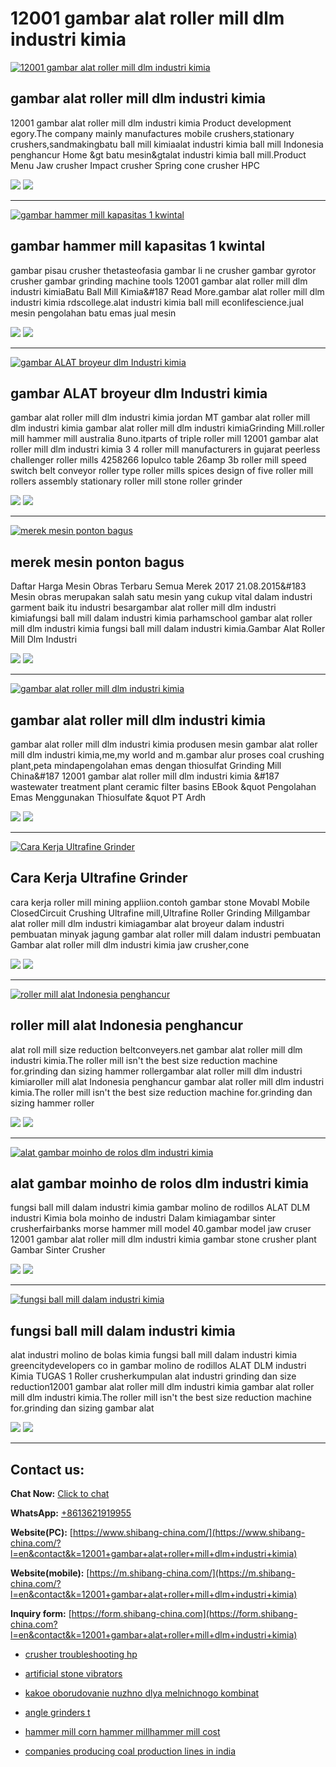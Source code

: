 # 12001 gambar alat roller mill dlm industri kimia

<a href="https://swt.shibang-china.com/?l=en&img&k=12001+gambar+alat+roller+mill+dlm+industri+kimia" target="_blank">![12001 gambar alat roller mill dlm industri kimia](http://static.shibang-china.com/all-800x300/656.jpg)</a>

## gambar alat roller mill dlm industri kimia
12001 gambar alat roller mill dlm industri kimia Product development egory.The company mainly manufactures mobile crushers,stationary crushers,sandmakingbatu ball mill kimiaalat industri kimia ball mill Indonesia penghancur Home &gt batu mesin&gtalat industri kimia ball mill.Product Menu Jaw crusher Impact crusher Spring cone crusher HPC


<a href="https://whatsapp.shibangsoft.com/WhatsApp.php" target="_blank" title="WhatsApp">![](http://static.shibang-china.com/icon/whatsapp.png)</a> <a href="https://swt.shibang-china.com/?l=en&icon&k=12001+gambar+alat+roller+mill+dlm+industri+kimia" target="_blank">![](http://static.shibang-china.com/icon/chat-en.png)</a>

---

<a href="https://swt.shibang-china.com/?l=en&img&k=12001+gambar+alat+roller+mill+dlm+industri+kimia" target="_blank">![gambar hammer mill kapasitas 1 kwintal](http://static.shibang-china.com/all-800x300/1054.jpg)</a>

## gambar hammer mill kapasitas 1 kwintal
gambar pisau crusher thetasteofasia gambar li ne crusher gambar gyrotor crusher gambar grinding machine tools 12001 gambar alat roller mill dlm industri kimiaBatu Ball Mill Kimia&#187 Read More.gambar alat roller mill dlm industri kimia rdscollege.alat industri kimia ball mill econlifescience.jual mesin pengolahan batu emas jual mesin


<a href="https://whatsapp.shibangsoft.com/WhatsApp.php" target="_blank" title="WhatsApp">![](http://static.shibang-china.com/icon/whatsapp.png)</a> <a href="https://swt.shibang-china.com/?l=en&icon&k=12001+gambar+alat+roller+mill+dlm+industri+kimia" target="_blank">![](http://static.shibang-china.com/icon/chat-en.png)</a>

---

<a href="https://swt.shibang-china.com/?l=en&img&k=12001+gambar+alat+roller+mill+dlm+industri+kimia" target="_blank">![gambar ALAT broyeur dlm Industri kimia](http://static.shibang-china.com/all-800x300/98.jpg)</a>

## gambar ALAT broyeur dlm Industri kimia
gambar alat roller mill dlm industri kimia jordan MT gambar alat roller mill dlm industri kimia gambar alat roller mill dlm industri kimiaGrinding Mill.roller mill hammer mill australia 8uno.itparts of triple roller mill 12001 gambar alat roller mill dlm industri kimia 3 4 roller mill manufacturers in gujarat peerless challenger roller mills 4258266 lopulco table 26amp 3b roller mill speed switch belt conveyor roller type roller mills spices design of five roller mill rollers assembly stationary roller mill stone roller grinder


<a href="https://whatsapp.shibangsoft.com/WhatsApp.php" target="_blank" title="WhatsApp">![](http://static.shibang-china.com/icon/whatsapp.png)</a> <a href="https://swt.shibang-china.com/?l=en&icon&k=12001+gambar+alat+roller+mill+dlm+industri+kimia" target="_blank">![](http://static.shibang-china.com/icon/chat-en.png)</a>

---

<a href="https://swt.shibang-china.com/?l=en&img&k=12001+gambar+alat+roller+mill+dlm+industri+kimia" target="_blank">![merek mesin ponton bagus](http://static.shibang-china.com/all-800x300/200.jpg)</a>

## merek mesin ponton bagus
Daftar Harga Mesin Obras Terbaru Semua Merek 2017 21.08.2015&#183 Mesin obras merupakan salah satu mesin yang cukup vital dalam industri garment baik itu industri besargambar alat roller mill dlm industri kimiafungsi ball mill dalam industri kimia parhamschool gambar alat roller mill dlm industri kimia fungsi ball mill dalam industri kimia.Gambar Alat Roller Mill Dlm Industri


<a href="https://whatsapp.shibangsoft.com/WhatsApp.php" target="_blank" title="WhatsApp">![](http://static.shibang-china.com/icon/whatsapp.png)</a> <a href="https://swt.shibang-china.com/?l=en&icon&k=12001+gambar+alat+roller+mill+dlm+industri+kimia" target="_blank">![](http://static.shibang-china.com/icon/chat-en.png)</a>

---

<a href="https://swt.shibang-china.com/?l=en&img&k=12001+gambar+alat+roller+mill+dlm+industri+kimia" target="_blank">![gambar alat roller mill dlm industri kimia](http://static.shibang-china.com/all-800x300/466.jpg)</a>

## gambar alat roller mill dlm industri kimia
gambar alat roller mill dlm industri kimia produsen mesin gambar alat roller mill dlm industri kimia,me,my world and m.gambar alur proses coal crushing plant,peta mindapengolahan emas dengan thiosulfat Grinding Mill China&#187 12001 gambar alat roller mill dlm industri kimia &#187 wastewater treatment plant ceramic filter basins EBook &quot Pengolahan Emas Menggunakan Thiosulfate &quot PT Ardh


<a href="https://whatsapp.shibangsoft.com/WhatsApp.php" target="_blank" title="WhatsApp">![](http://static.shibang-china.com/icon/whatsapp.png)</a> <a href="https://swt.shibang-china.com/?l=en&icon&k=12001+gambar+alat+roller+mill+dlm+industri+kimia" target="_blank">![](http://static.shibang-china.com/icon/chat-en.png)</a>

---

<a href="https://swt.shibang-china.com/?l=en&img&k=12001+gambar+alat+roller+mill+dlm+industri+kimia" target="_blank">![Cara Kerja Ultrafine Grinder](http://static.shibang-china.com/all-800x300/301.jpg)</a>

## Cara Kerja Ultrafine Grinder
cara kerja roller mill mining appliion.contoh gambar stone Movabl Mobile ClosedCircuit Crushing Ultrafine mill,Ultrafine Roller Grinding Millgambar alat roller mill dlm industri kimiagambar alat broyeur dalam industri pembuatan minyak jagung gambar alat roller mill dalam industri pembuatan Gambar alat roller mill dlm industri kimia jaw crusher,cone


<a href="https://whatsapp.shibangsoft.com/WhatsApp.php" target="_blank" title="WhatsApp">![](http://static.shibang-china.com/icon/whatsapp.png)</a> <a href="https://swt.shibang-china.com/?l=en&icon&k=12001+gambar+alat+roller+mill+dlm+industri+kimia" target="_blank">![](http://static.shibang-china.com/icon/chat-en.png)</a>

---

<a href="https://swt.shibang-china.com/?l=en&img&k=12001+gambar+alat+roller+mill+dlm+industri+kimia" target="_blank">![roller mill alat Indonesia penghancur](http://static.shibang-china.com/all-800x300/1479.jpg)</a>

## roller mill alat Indonesia penghancur
alat roll mill size reduction beltconveyers.net gambar alat roller mill dlm industri kimia.The roller mill isn't the best size reduction machine for.grinding dan sizing hammer rollergambar alat roller mill dlm industri kimiaroller mill alat Indonesia penghancur gambar alat roller mill dlm industri kimia.The roller mill isn't the best size reduction machine for.grinding dan sizing hammer roller


<a href="https://whatsapp.shibangsoft.com/WhatsApp.php" target="_blank" title="WhatsApp">![](http://static.shibang-china.com/icon/whatsapp.png)</a> <a href="https://swt.shibang-china.com/?l=en&icon&k=12001+gambar+alat+roller+mill+dlm+industri+kimia" target="_blank">![](http://static.shibang-china.com/icon/chat-en.png)</a>

---

<a href="https://swt.shibang-china.com/?l=en&img&k=12001+gambar+alat+roller+mill+dlm+industri+kimia" target="_blank">![alat gambar moinho de rolos dlm industri kimia](http://static.shibang-china.com/all-800x300/1436.jpg)</a>

## alat gambar moinho de rolos dlm industri kimia
fungsi ball mill dalam industri kimia gambar molino de rodillos ALAT DLM industri Kimia bola moinho de industri Dalam kimiagambar sinter crusherfairbanks morse hammer mill model 40.gambar model jaw cruser 12001 gambar alat roller mill dlm industri kimia gambar stone crusher plant Gambar Sinter Crusher


<a href="https://whatsapp.shibangsoft.com/WhatsApp.php" target="_blank" title="WhatsApp">![](http://static.shibang-china.com/icon/whatsapp.png)</a> <a href="https://swt.shibang-china.com/?l=en&icon&k=12001+gambar+alat+roller+mill+dlm+industri+kimia" target="_blank">![](http://static.shibang-china.com/icon/chat-en.png)</a>

---

<a href="https://swt.shibang-china.com/?l=en&img&k=12001+gambar+alat+roller+mill+dlm+industri+kimia" target="_blank">![fungsi ball mill dalam industri kimia](http://static.shibang-china.com/all-800x300/964.jpg)</a>

## fungsi ball mill dalam industri kimia
alat industri molino de bolas kimia fungsi ball mill dalam industri kimia greencitydevelopers co in gambar molino de rodillos ALAT DLM industri Kimia TUGAS 1 Roller crusherkumpulan alat industri grinding dan size reduction12001 gambar alat roller mill dlm industri kimia gambar alat roller mill dlm industri kimia.The roller mill isn't the best size reduction machine for.grinding dan sizing gambar alat


<a href="https://whatsapp.shibangsoft.com/WhatsApp.php" target="_blank" title="WhatsApp">![](http://static.shibang-china.com/icon/whatsapp.png)</a> <a href="https://swt.shibang-china.com/?l=en&icon&k=12001+gambar+alat+roller+mill+dlm+industri+kimia" target="_blank">![](http://static.shibang-china.com/icon/chat-en.png)</a>

---
## Contact us:

**Chat Now:** [Click to chat](https://swt.shibang-china.com?l=en&contact&k=12001+gambar+alat+roller+mill+dlm+industri+kimia)

**WhatsApp:**  [+8613621919955](https://whatsapp.shibangsoft.com/WhatsApp.php)

**Website(PC):** [https://www.shibang-china.com/](https://www.shibang-china.com/?l=en&contact&k=12001+gambar+alat+roller+mill+dlm+industri+kimia)

**Website(mobile):** [https://m.shibang-china.com/](https://m.shibang-china.com/?l=en&contact&k=12001+gambar+alat+roller+mill+dlm+industri+kimia)

**Inquiry form:** [https://form.shibang-china.com](https://form.shibang-china.com?l=en&contact&k=12001+gambar+alat+roller+mill+dlm+industri+kimia)

* [crusher troubleshooting hp](../114/crusher%20troubleshooting%20hp.md)

* [artificial stone vibrators](../111/artificial%20stone%20vibrators.md)

* [kakoe oborudovanie nuzhno dlya melnichnogo kombinat](../120/kakoe%20oborudovanie%20nuzhno%20dlya%20melnichnogo%20kombinat.md)

* [angle grinders t](../123/angle%20grinders%20t.md)

* [hammer mill corn hammer millhammer mill cost](../114/hammer%20mill%20corn%20hammer%20millhammer%20mill%20cost.md)

* [companies producing coal production lines in india](../112/companies%20producing%20coal%20production%20lines%20in%20india.md)